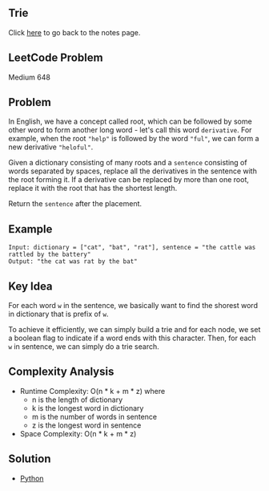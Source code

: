 ## Trie
Click [here](../notes.md) to go back to the notes page.

## LeetCode Problem
Medium 648

## Problem
In English, we have a concept called root, which can be followed by some other word to form another long word - let's call this word `derivative`. For example, when the root `"help"` is followed by the word `"ful"`, we can form a new derivative `"heloful"`.

Given a dictionary consisting of many roots and a `sentence` consisting of words separated by spaces, replace all the derivatives in the sentence with the root forming it. If a derivative can be replaced by more than one root, replace it with the root that has the shortest length.

Return the `sentence` after the placement.

## Example
```
Input: dictionary = ["cat", "bat", "rat"], sentence = "the cattle was rattled by the battery"
Output: "the cat was rat by the bat"
```

## Key Idea
For each word `w` in the sentence, we basically want to find the shorest word in dictionary that is prefix of `w`.

To achieve it efficiently, we can simply build a trie and for each node, we set a boolean flag to indicate if a word ends with this character. Then, for each `w` in sentence, we can simply do a trie search.

## Complexity Analysis
- Runtime Complexity: O(n * k + m * z) where
  - n is the length of dictionary
  - k is the longest word in dictionary
  - m is the number of words in sentence
  - z is the longest word in sentence
- Space Complexity: O(n * k + m * z)

## Solution
- [Python](./solution.py)